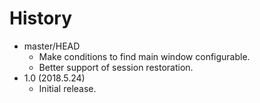 # History

 - master/HEAD
   * Make conditions to find main window configurable.
   * Better support of session restoration.
 - 1.0 (2018.5.24)
   * Initial release.
